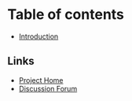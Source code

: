 # Table of contents

* [Introduction](README.md)

## Links

* [Project Home](https://github.com/RecallGraph/RecallGraph)
* [Discussion Forum](https://gitter.im/RecallGraph/community)

